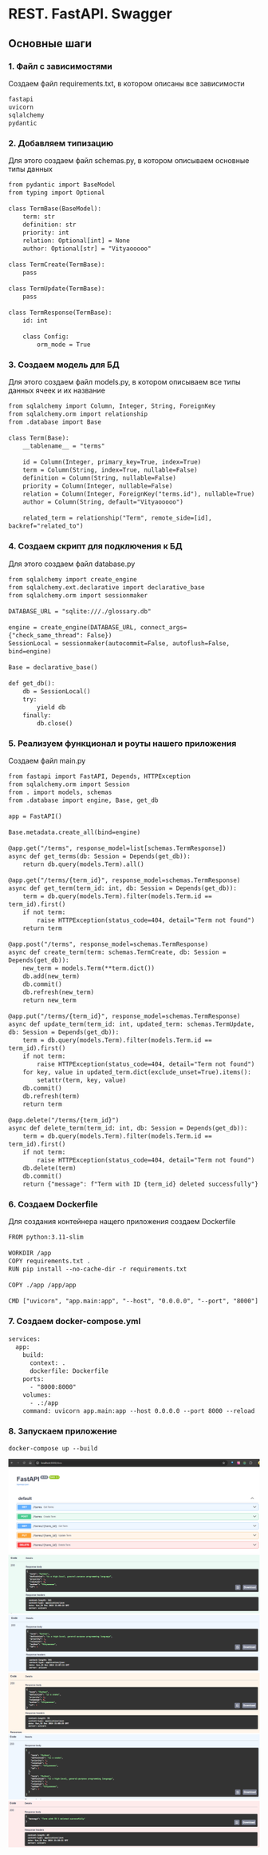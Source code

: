 # REST. FastAPI. Swagger

## Основные шаги

### 1. Файл с зависимостями

Создаем файл requirements.txt, в котором описаны все зависимости
```
fastapi
uvicorn
sqlalchemy
pydantic
```

### 2. Добавляем типизацию

Для этого создаем файл schemas.py, в котором описываем основные типы данных
```
from pydantic import BaseModel
from typing import Optional

class TermBase(BaseModel):
    term: str
    definition: str
    priority: int
    relation: Optional[int] = None
    author: Optional[str] = "Vityaooooo"

class TermCreate(TermBase):
    pass

class TermUpdate(TermBase):
    pass

class TermResponse(TermBase):
    id: int

    class Config:
        orm_mode = True
```

### 3. Создаем модель для БД

Для этого создаем файл models.py, в котором описываем все типы данных ячеек и их название

```
from sqlalchemy import Column, Integer, String, ForeignKey
from sqlalchemy.orm import relationship
from .database import Base

class Term(Base):
    __tablename__ = "terms"

    id = Column(Integer, primary_key=True, index=True)
    term = Column(String, index=True, nullable=False)
    definition = Column(String, nullable=False)
    priority = Column(Integer, nullable=False)
    relation = Column(Integer, ForeignKey("terms.id"), nullable=True)
    author = Column(String, default="Vityaooooo")

    related_term = relationship("Term", remote_side=[id], backref="related_to")

```

### 4. Создаем скрипт для подключения к БД

Для этого создаем файл database.py

```
from sqlalchemy import create_engine
from sqlalchemy.ext.declarative import declarative_base
from sqlalchemy.orm import sessionmaker

DATABASE_URL = "sqlite:///./glossary.db"

engine = create_engine(DATABASE_URL, connect_args={"check_same_thread": False})
SessionLocal = sessionmaker(autocommit=False, autoflush=False, bind=engine)

Base = declarative_base()

def get_db():
    db = SessionLocal()
    try:
        yield db
    finally:
        db.close()

```

### 5. Реализуем функционал и роуты нашего приложения

Создаем файл main.py 

```
from fastapi import FastAPI, Depends, HTTPException
from sqlalchemy.orm import Session
from . import models, schemas
from .database import engine, Base, get_db

app = FastAPI()

Base.metadata.create_all(bind=engine)

@app.get("/terms", response_model=list[schemas.TermResponse])
async def get_terms(db: Session = Depends(get_db)):
    return db.query(models.Term).all()

@app.get("/terms/{term_id}", response_model=schemas.TermResponse)
async def get_term(term_id: int, db: Session = Depends(get_db)):
    term = db.query(models.Term).filter(models.Term.id == term_id).first()
    if not term:
        raise HTTPException(status_code=404, detail="Term not found")
    return term

@app.post("/terms", response_model=schemas.TermResponse)
async def create_term(term: schemas.TermCreate, db: Session = Depends(get_db)):
    new_term = models.Term(**term.dict())
    db.add(new_term)
    db.commit()
    db.refresh(new_term)
    return new_term

@app.put("/terms/{term_id}", response_model=schemas.TermResponse)
async def update_term(term_id: int, updated_term: schemas.TermUpdate, db: Session = Depends(get_db)):
    term = db.query(models.Term).filter(models.Term.id == term_id).first()
    if not term:
        raise HTTPException(status_code=404, detail="Term not found")
    for key, value in updated_term.dict(exclude_unset=True).items():
        setattr(term, key, value)
    db.commit()
    db.refresh(term)
    return term

@app.delete("/terms/{term_id}")
async def delete_term(term_id: int, db: Session = Depends(get_db)):
    term = db.query(models.Term).filter(models.Term.id == term_id).first()
    if not term:
        raise HTTPException(status_code=404, detail="Term not found")
    db.delete(term)
    db.commit()
    return {"message": f"Term with ID {term_id} deleted successfully"}
```

### 6. Создаем Dockerfile

Для создания контейнера нащего приложения создаем Dockerfile 

```
FROM python:3.11-slim

WORKDIR /app
COPY requirements.txt .
RUN pip install --no-cache-dir -r requirements.txt

COPY ./app /app/app

CMD ["uvicorn", "app.main:app", "--host", "0.0.0.0", "--port", "8000"]
```

### 7. Создаем docker-compose.yml

``` 
services:
  app:
    build:
      context: .
      dockerfile: Dockerfile
    ports:
      - "8000:8000"
    volumes:
      - .:/app
    command: uvicorn app.main:app --host 0.0.0.0 --port 8000 --reload
```

### 8. Запускаем приложение

``` 
docker-compose up --build
```
![alt text](../image/Задание7/запущенноеПриложение.png)
![alt text](../image/Задание7/примерУспешногоСозданияТермина.png)
![alt text](../image/Задание7/примерУспешногоПолученияТерминапоID.png)
![alt text](../image/Задание7/примерУспешногоИзмененияТермина.png)
![alt text](../image/Задание7/примерУспешногоПолученияВсехТерминов.png)
![alt text](../image/Задание7/примерУспешногоУдаленияТермина.png)